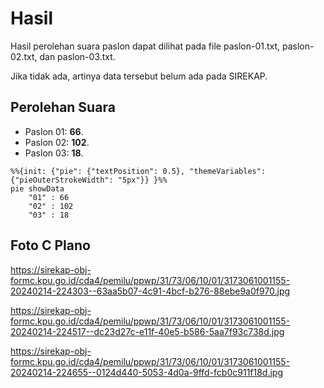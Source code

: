 # Hasil

Hasil perolehan suara paslon dapat dilihat pada file paslon-01.txt, paslon-02.txt, dan paslon-03.txt.

Jika tidak ada, artinya data tersebut belum ada pada SIREKAP.

## Perolehan Suara

 * Paslon 01: **66**.
 * Paslon 02: **102**.
 * Paslon 03: **18**.

```mermaid
%%{init: {"pie": {"textPosition": 0.5}, "themeVariables": {"pieOuterStrokeWidth": "5px"}} }%%
pie showData
    "01" : 66
    "02" : 102
    "03" : 18
```
## Foto C Plano

https://sirekap-obj-formc.kpu.go.id/cda4/pemilu/ppwp/31/73/06/10/01/3173061001155-20240214-224303--63aa5b07-4c91-4bcf-b276-88ebe9a0f970.jpg

https://sirekap-obj-formc.kpu.go.id/cda4/pemilu/ppwp/31/73/06/10/01/3173061001155-20240214-224517--dc23d27c-e11f-40e5-b586-5aa7f93c738d.jpg

https://sirekap-obj-formc.kpu.go.id/cda4/pemilu/ppwp/31/73/06/10/01/3173061001155-20240214-224655--0124d440-5053-4d0a-9ffd-fcb0c911f18d.jpg
